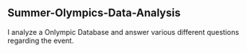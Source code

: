 ## Summer-Olympics-Data-Analysis

I analyze a Onlympic Database and answer various different questions regarding the event.
